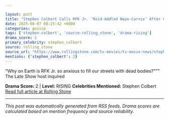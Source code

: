 ```yaml
---

layout: post
title: "Stephen Colbert Calls RFK Jr. ‘Roid-Addled Nepo-Carnie’ After Cutting Vaccine Funding"""
date: 2025-08-07 08:25:42 +0000
categories: gossip
tags: ['stephen-colbert', 'source-rolling_stone', 'drama-rising']
drama_score: 2
primary_celebrity: stephen_colbert
source: rolling_stone
source_url: "https://www.rollingstone.com/tv-movies/tv-movie-news/stephen-colbert-rfk-jr-vaccine-funding-1235402617/"""
mentions: {'stephen_colbert': 2}
---
```


"Why on Earth is RFK Jr. so anxious to fill our streets with dead bodies?""" The Late Show host inquired

**Drama Score:** 2 | **Level:** RISING **Celebrities Mentioned:** Stephen Colbert [Read full article at Rolling Stone](https://www.rollingstone.com/tv-movies/tv-movie-news/stephen-colbert-rfk-jr-vaccine-funding-1235402617/)

---

*This post was automatically generated from RSS feeds. Drama scores are calculated based on mention frequency and source reliability.*